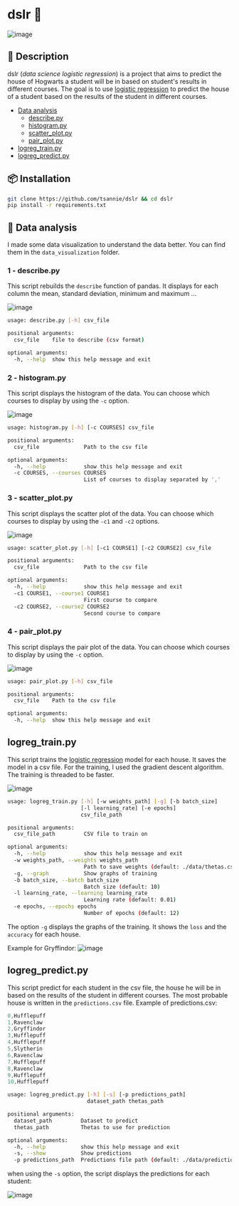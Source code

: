 # dslr 🧙

![image](https://i.imgur.com/l2tZKUo.jpg)

## 📝 Description

dslr (_data science logistic regression_) is a project that aims to predict the house of Hogwarts a student will be in based on student's results in different courses. The goal is to use [logistic regression](https://en.wikipedia.org/wiki/Logistic_regression) to predict the house of a student based on the results of the student in different courses.

- [Data analysis](#-data-analysis)
  - [describe.py](#1---describepy)
  - [histogram.py](#2---histogrampy)
  - [scatter_plot.py](#3---scatter_plotpy)
  - [pair_plot.py](#4---pair_plotpy)
- [logreg_train.py](#logreg_trainpy)
- [logreg_predict.py](#logreg_predictpy)

## 📦 Installation

```bash
git clone https://github.com/tsannie/dslr && cd dslr
pip install -r requirements.txt
```

## 🧐 Data analysis

I made some data visualization to understand the data better. You can find them in the `data_visualization` folder.

### 1 - describe.py

This script rebuilds the `describe` function of pandas. It displays for each column the mean, standard deviation, minimum and maximum ...

![image](https://i.imgur.com/jhobmC1.png)

```bash
usage: describe.py [-h] csv_file

positional arguments:
  csv_file    file to describe (csv format)

optional arguments:
  -h, --help  show this help message and exit
```

### 2 - histogram.py

This script displays the histogram of the data. You can choose which courses to display by using the `-c` option.

![image](https://i.imgur.com/UPOsLWc.png)

```bash
usage: histogram.py [-h] [-c COURSES] csv_file

positional arguments:
  csv_file              Path to the csv file

optional arguments:
  -h, --help            show this help message and exit
  -c COURSES, --courses COURSES
                        List of courses to display separated by ','
```

### 3 - scatter_plot.py

This script displays the scatter plot of the data. You can choose which courses to display by using the `-c1` and `-c2` options.

![image](https://i.imgur.com/QddvVlL.png)

```bash
usage: scatter_plot.py [-h] [-c1 COURSE1] [-c2 COURSE2] csv_file

positional arguments:
  csv_file              Path to the csv file

optional arguments:
  -h, --help            show this help message and exit
  -c1 COURSE1, --course1 COURSE1
                        First course to compare
  -c2 COURSE2, --course2 COURSE2
                        Second course to compare
```

### 4 - pair_plot.py

This script displays the pair plot of the data. You can choose which courses to display by using the `-c` option.

![image](https://i.imgur.com/wxKpb45.png)

```bash
usage: pair_plot.py [-h] csv_file

positional arguments:
  csv_file    Path to the csv file

optional arguments:
  -h, --help  show this help message and exit
```

## logreg_train.py

This script trains the [logistic regression](https://en.wikipedia.org/wiki/Logistic_regression) model for each house. It saves the model in a csv file.
For the training, I used the gradient descent algorithm.
The training is threaded to be faster.

![image](https://i.imgur.com/TId7cRa.gif)

```bash
usage: logreg_train.py [-h] [-w weights_path] [-g] [-b batch_size]
                       [-l learning_rate] [-e epochs]
                       csv_file_path

positional arguments:
  csv_file_path         CSV file to train on

optional arguments:
  -h, --help            show this help message and exit
  -w weights_path, --weights weights_path
                        Path to save weights (default: ./data/thetas.csv)
  -g, --graph           Show graphs of training
  -b batch_size, --batch batch_size
                        Batch size (default: 10)
  -l learning_rate, --learning learning_rate
                        Learning rate (default: 0.01)
  -e epochs, --epochs epochs
                        Number of epochs (default: 12)
```

The option `-g` displays the graphs of the training. It shows the `loss` and the `accuracy` for each house.

Example for Gryffindor:
![image](https://i.imgur.com/ZJE6nWY.png)

## logreg_predict.py

This script predict for each student in the csv file, the house he will be in based on the results of the student in different courses.
The most probable house is written in the `predictions.csv` file.
Example of predictions.csv:

```cs
0,Hufflepuff
1,Ravenclaw
2,Gryffindor
3,Hufflepuff
4,Hufflepuff
5,Slytherin
6,Ravenclaw
7,Hufflepuff
8,Ravenclaw
9,Hufflepuff
10,Hufflepuff
```

```bash
usage: logreg_predict.py [-h] [-s] [-p predictions_path]
                         dataset_path thetas_path

positional arguments:
  dataset_path         Dataset to predict
  thetas_path          Thetas to use for prediction

optional arguments:
  -h, --help           show this help message and exit
  -s, --show           Show predictions
  -p predictions_path  Predictions file path (default: ./data/predictions.csv)
```

when using the `-s` option, the script displays the predictions for each student:

![image](https://i.imgur.com/ImPqS1x.png)
